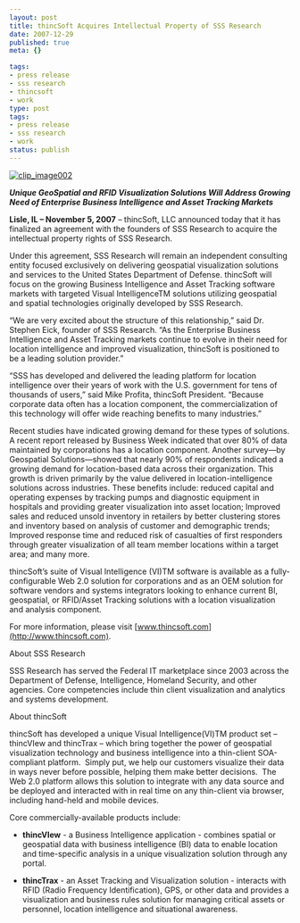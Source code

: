 ```yaml
---
layout: post
title: thincSoft Acquires Intellectual Property of SSS Research
date: 2007-12-29
published: true
meta: {}

tags:
- press release
- sss research
- thincsoft
- work
type: post
tags:
- press release
- sss research
- work
status: publish
---
```



[![clip_image002](http://www.andyeick.com/_blogMedia/6160378089c6_DF44/clip_image002_thumb.jpg)](http://www.thincsoft.com)



**_Unique GeoSpatial and RFID Visualization Solutions Will Address Growing Need of Enterprise Business Intelligence and Asset Tracking Markets_**



**Lisle, IL – November 5, 2007** – thincSoft, LLC announced today that it has finalized an agreement with the founders of SSS Research to acquire the intellectual property rights of SSS Research.



Under this agreement, SSS Research will remain an independent consulting entity focused exclusively on delivering geospatial visualization solutions and services to the United States Department of Defense. thincSoft will focus on the growing Business Intelligence and Asset Tracking software markets with targeted Visual IntelligenceTM solutions utilizing geospatial and spatial technologies originally developed by SSS Research.



“We are very excited about the structure of this relationship,” said Dr. Stephen Eick, founder of SSS Research. “As the Enterprise Business Intelligence and Asset Tracking markets continue to evolve in their need for location intelligence and improved visualization, thincSoft is positioned to be a leading solution provider.”



“SSS has developed and delivered the leading platform for location intelligence over their years of work with the U.S. government for tens of thousands of users,” said Mike Profita, thincSoft President. “Because corporate data often has a location component, the commercialization of this technology will offer wide reaching benefits to many industries.”



Recent studies have indicated growing demand for these types of solutions. A recent report released by Business Week indicated that over 80% of data maintained by corporations has a location component. Another survey—by Geospatial Solutions—showed that nearly 90% of respondents indicated a growing demand for location-based data across their organization. This growth is driven primarily by the value delivered in location-intelligence solutions across industries. These benefits include: reduced capital and operating expenses by tracking pumps and diagnostic equipment in hospitals and providing greater visualization into asset location; Improved sales and reduced unsold inventory in retailers by better clustering stores and inventory based on analysis of customer and demographic trends; Improved response time and reduced risk of casualties of first responders through greater visualization of all team member locations within a target area; and many more.



thincSoft’s suite of Visual Intelligence (VI)TM software is available as a fully-configurable Web 2.0 solution for corporations and as an OEM solution for software vendors and systems integrators looking to enhance current BI, geospatial, or RFID/Asset Tracking solutions with a location visualization and analysis component.



For more information, please visit [www.thincsoft.com](http://www.thincsoft.com).



About SSS Research



SSS Research has served the Federal IT marketplace since 2003 across the Department of Defense, Intelligence, Homeland Security, and other agencies. Core competencies include thin client visualization and analytics and systems development.



About thincSoft



thincSoft has developed a unique Visual Intelligence(VI)TM product set – thincVIew and thincTrax – which bring together the power of geospatial visualization technology and business intelligence into a thin-client SOA-compliant platform.  Simply put, we help our customers visualize their data in ways never before possible, helping them make better decisions.  The Web 2.0 platform allows this solution to integrate with any data source and be deployed and interacted with in real time on any thin-client via browser, including hand-held and mobile devices. 



Core commercially-available products include:

- **thincVIew** - a Business Intelligence application - combines spatial or geospatial data with business intelligence (BI) data to enable location and time-specific analysis in a unique visualization solution through any portal. 

- **thincTrax** - an Asset Tracking and Visualization solution - interacts with RFID (Radio Frequency Identification), GPS, or other data and provides a visualization and business rules solution for managing critical assets or personnel, location intelligence and situational awareness.

